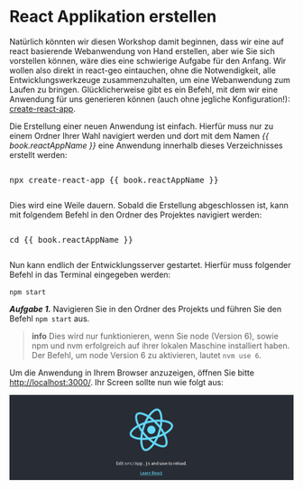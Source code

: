 # React Applikation erstellen

Natürlich könnten wir diesen Workshop damit beginnen, dass wir eine auf
react basierende Webanwendung von Hand erstellen, aber wie Sie sich vorstellen
können, wäre dies eine schwierige Aufgabe für den Anfang. Wir wollen also direkt
in react-geo eintauchen, ohne die Notwendigkeit, alle Entwicklungswerkzeuge
zusammenzuhalten, um eine Webanwendung zum Laufen zu bringen. Glücklicherweise
gibt es ein Befehl, mit dem wir eine Anwendung für uns generieren können
(auch ohne jegliche Konfiguration!): [create-react-app](https://github.com/facebook/create-react-app).

Die Erstellung einer neuen Anwendung ist einfach. Hierfür muss nur zu einem
Ordner Ihrer Wahl navigiert werden und dort mit dem Namen _{{ book.reactAppName }}_ eine Anwendung
innerhalb dieses Verzeichnisses erstellt werden:

<pre><xmp>npx create-react-app {{ book.reactAppName }}</xmp></pre>

Dies wird eine Weile dauern. Sobald die Erstellung abgeschlossen ist, kann mit
folgendem Befehl in den Ordner des Projektes navigiert werden:

<pre><xmp>cd {{ book.reactAppName }}</xmp></pre>

Nun kann endlich der Entwicklungsserver gestartet. Hierfür muss folgender Befehl in das Terminal eingegeben werden:

```
npm start
```

***Aufgabe 1.***
Navigieren Sie in den Ordner des Projekts und führen Sie den Befehl `npm start` aus.

> **info**
> Dies wird nur funktionieren, wenn Sie node (Version 6), sowie npm und nvm erfolgreich auf ihrer lokalen Maschine installiert haben.
> Der Befehl, um node Version 6 zu aktivieren, lautet `nvm use 6`.

Um die Anwendung in Ihrem Browser anzuzeigen, öffnen Sie bitte [http://localhost:3000/](http://localhost:3000/). Ihr Screen sollte nun wie folgt aus:

[![](../images/cra-startpage.png)](../images/cra-startpage.png)
